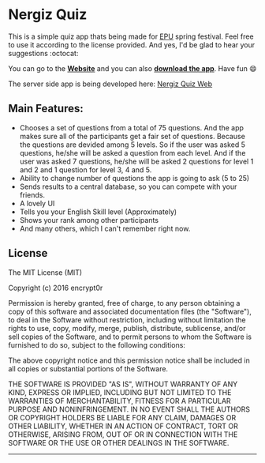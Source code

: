 # Nergiz Quiz
This is a simple quiz app thats being made for [EPU](http://epu.edu.krd) spring festival. Feel free to use it according to the license provided. And yes, I'd be glad to hear your suggestions :octocat:

You can go to the [**Website**](http://nergiz-quiz.ueuo.com/) and you can also 
[**download the app**](https://github.com/encrypt0r/nergiz-quiz/releases/latest). Have fun :smile:

The server side app is being developed here: [Nergiz Quiz Web](https://github.com/encrypt0r/nergiz-quiz-web) <br>
## Main Features:
+ Chooses a set of questions from a total of 75 questions. And the app makes sure all of the participants get a fair set of questions. Because the questions are devided among 5 levels. So if the user was asked 5 questions, he/she will be asked a question from each level. And if the user was asked 7 questions, he/she will be asked 2 questions for level 1 and 2 and 1 question for level 3, 4 and 5.
+ Ability to change number of questions the app is going to ask (5 to 25)
+ Sends results to a central database, so you can compete with your friends.
+ A lovely UI
+ Tells you your English Skill level (Approximately)
+ Shows your rank among other participants
+ And many others, which I can't remember right now.

## License

The MIT License (MIT)

Copyright (c) 2016 encrypt0r

Permission is hereby granted, free of charge, to any person obtaining a copy
of this software and associated documentation files (the "Software"), to deal
in the Software without restriction, including without limitation the rights
to use, copy, modify, merge, publish, distribute, sublicense, and/or sell
copies of the Software, and to permit persons to whom the Software is
furnished to do so, subject to the following conditions:

The above copyright notice and this permission notice shall be included in all
copies or substantial portions of the Software.

THE SOFTWARE IS PROVIDED "AS IS", WITHOUT WARRANTY OF ANY KIND, EXPRESS OR
IMPLIED, INCLUDING BUT NOT LIMITED TO THE WARRANTIES OF MERCHANTABILITY,
FITNESS FOR A PARTICULAR PURPOSE AND NONINFRINGEMENT. IN NO EVENT SHALL THE
AUTHORS OR COPYRIGHT HOLDERS BE LIABLE FOR ANY CLAIM, DAMAGES OR OTHER
LIABILITY, WHETHER IN AN ACTION OF CONTRACT, TORT OR OTHERWISE, ARISING FROM,
OUT OF OR IN CONNECTION WITH THE SOFTWARE OR THE USE OR OTHER DEALINGS IN THE
SOFTWARE.

------
